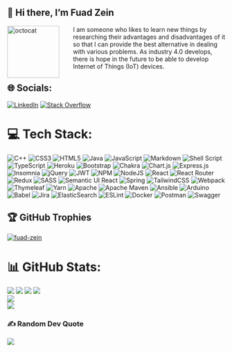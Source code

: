 ## 👋 Hi there, I’m **Fuad Zein**

<img align="left" height="120" src="https://user-images.githubusercontent.com/69384657/179312151-fdabe3af-823f-41ab-a6d4-17a72af4e9e8.png" alt="octocat" style="margin-right: 2rem;" />

I am someone who likes to learn new things by researching their advantages and disadvantages of it so that I can provide the best alternative in dealing with various problems. As industry 4.0 develops, there is hope in the future to be able to develop Internet of Things (IoT) devices.

## 🌐 Socials:

[![LinkedIn](https://img.shields.io/badge/LinkedIn-%230077B5.svg?logo=linkedin&logoColor=white)](https://linkedin.com/in/fuad-zein-b2a509104) [![Stack Overflow](https://img.shields.io/badge/-Stackoverflow-FE7A16?logo=stack-overflow&logoColor=white)](https://stackoverflow.com/users/18139953)

# 💻 Tech Stack:

![C++](https://img.shields.io/badge/c++-%2300599C.svg?style=plastic&logo=c%2B%2B&logoColor=white)
![CSS3](https://img.shields.io/badge/css3-%231572B6.svg?style=plastic&logo=css3&logoColor=white)
![HTML5](https://img.shields.io/badge/html5-%23E34F26.svg?style=plastic&logo=html5&logoColor=white)
![Java](https://img.shields.io/badge/java-%23ED8B00.svg?style=plastic&logo=java&logoColor=white)
![JavaScript](https://img.shields.io/badge/javascript-%23323330.svg?style=plastic&logo=javascript&logoColor=%23F7DF1E)
![Markdown](https://img.shields.io/badge/markdown-%23000000.svg?style=plastic&logo=markdown&logoColor=white)
![Shell Script](https://img.shields.io/badge/shell_script-%23121011.svg?style=plastic&logo=gnu-bash&logoColor=white)
![TypeScript](https://img.shields.io/badge/typescript-%23007ACC.svg?style=plastic&logo=typescript&logoColor=white)
![Heroku](https://img.shields.io/badge/heroku-%23430098.svg?style=plastic&logo=heroku&logoColor=white)
![Bootstrap](https://img.shields.io/badge/bootstrap-%23563D7C.svg?style=plastic&logo=bootstrap&logoColor=white)
![Chakra](https://img.shields.io/badge/chakra-%234ED1C5.svg?style=plastic&logo=chakraui&logoColor=white)
![Chart.js](https://img.shields.io/badge/chart.js-F5788D.svg?style=plastic&logo=chart.js&logoColor=white)
![Express.js](https://img.shields.io/badge/express.js-%23404d59.svg?style=plastic&logo=express&logoColor=%2361DAFB)
![Insomnia](https://img.shields.io/badge/Insomnia-black?style=plastic&logo=insomnia&logoColor=5849BE)
![jQuery](https://img.shields.io/badge/jquery-%230769AD.svg?style=plastic&logo=jquery&logoColor=white)
![JWT](https://img.shields.io/badge/JWT-black?style=plastic&logo=JSON%20web%20tokens)
![NPM](https://img.shields.io/badge/NPM-%23000000.svg?style=plastic&logo=npm&logoColor=white)
![NodeJS](https://img.shields.io/badge/node.js-6DA55F?style=plastic&logo=node.js&logoColor=white)
![React](https://img.shields.io/badge/react-%2320232a.svg?style=plastic&logo=react&logoColor=%2361DAFB)
![React Router](https://img.shields.io/badge/React_Router-CA4245?style=plastic&logo=react-router&logoColor=white)
![Redux](https://img.shields.io/badge/redux-%23593d88.svg?style=plastic&logo=redux&logoColor=white)
![SASS](https://img.shields.io/badge/SASS-hotpink.svg?style=plastic&logo=SASS&logoColor=white)
![Semantic UI React](https://img.shields.io/badge/Semantic%20UI%20React-%2335BDB2.svg?style=plastic&logo=SemanticUIReact&logoColor=white)
![Spring](https://img.shields.io/badge/spring-%236DB33F.svg?style=plastic&logo=spring&logoColor=white)
![TailwindCSS](https://img.shields.io/badge/tailwindcss-%2338B2AC.svg?style=plastic&logo=tailwind-css&logoColor=white)
![Webpack](https://img.shields.io/badge/webpack-%238DD6F9.svg?style=plastic&logo=webpack&logoColor=black)
![Thymeleaf](https://img.shields.io/badge/Thymeleaf-%23005C0F.svg?style=plastic&logo=Thymeleaf&logoColor=white)
![Yarn](https://img.shields.io/badge/yarn-%232C8EBB.svg?style=plastic&logo=yarn&logoColor=white)
![Apache](https://img.shields.io/badge/apache-%23D42029.svg?style=plastic&logo=apache&logoColor=white)
![Apache Maven](https://img.shields.io/badge/Apache%20Maven-C71A36?style=plastic&logo=Apache%20Maven&logoColor=white)
![Ansible](https://img.shields.io/badge/ansible-%231A1918.svg?style=plastic&logo=ansible&logoColor=white)
![Arduino](https://img.shields.io/badge/-Arduino-00979D?style=plastic&logo=Arduino&logoColor=white)
![Babel](https://img.shields.io/badge/Babel-F9DC3e?style=plastic&logo=babel&logoColor=black)
![Jira](https://img.shields.io/badge/jira-%230A0FFF.svg?style=plastic&logo=jira&logoColor=white)
![ElasticSearch](https://img.shields.io/badge/-ElasticSearch-005571?style=plastic&logo=elasticsearch)
![ESLint](https://img.shields.io/badge/ESLint-4B3263?style=plastic&logo=eslint&logoColor=white)
![Docker](https://img.shields.io/badge/docker-%230db7ed.svg?style=plastic&logo=docker&logoColor=white)
![Postman](https://img.shields.io/badge/Postman-FF6C37?style=plastic&logo=postman&logoColor=white)
![Swagger](https://img.shields.io/badge/-Swagger-%23Clojure?style=plastic&logo=swagger&logoColor=white)

<!-- ![Firebase](https://img.shields.io/badge/firebase-%23039BE5.svg?style=plastic&logo=firebase) -->
<!-- ![Google Cloud](https://img.shields.io/badge/Google%20Cloud-%234285F4.svg?style=plastic&logo=google-cloud&logoColor=white) -->
<!-- ![Netlify](https://img.shields.io/badge/netlify-%23000000.svg?style=plastic&logo=netlify&logoColor=#00C7B7) -->
<!-- ![MUI](https://img.shields.io/badge/MUI-%230081CB.svg?style=plastic&logo=material-ui&logoColor=white) -->
<!-- ![Nginx](https://img.shields.io/badge/nginx-%23009639.svg?style=plastic&logo=nginx&logoColor=white)  -->
<!-- ![MongoDB](https://img.shields.io/badge/MongoDB-%234ea94b.svg?style=plastic&logo=mongodb&logoColor=white)  -->
<!-- ![Figma](https://img.shields.io/badge/figma-%23F24E1E.svg?style=plastic&logo=figma&logoColor=white)  -->
<!-- ![Pandas](https://img.shields.io/badge/pandas-%23150458.svg?style=plastic&logo=pandas&logoColor=white)  -->
<!-- ![Kubernetes](https://img.shields.io/badge/kubernetes-%23326ce5.svg?style=plastic&logo=kubernetes&logoColor=white) -->
<!-- ![Trello](https://img.shields.io/badge/Trello-%23026AA7.svg?style=plastic&logo=Trello&logoColor=white) -->

## 🏆 GitHub Trophies

<p align="left"> <a href="https://github.com/ryo-ma/github-profile-trophy"><img src="https://github-profile-trophy.vercel.app/?username=fuad-zein&theme=dracula" alt="fuad-zein" /></a> </p>

# 📊 GitHub Stats:

![](https://github-profile-summary-cards.vercel.app/api/cards/profile-details?username=fuad-zein&theme=dracula)
![](https://github-profile-summary-cards.vercel.app/api/cards/repos-per-language?username=fuad-zein&theme=dracula)
![](https://github-profile-summary-cards.vercel.app/api/cards/most-commit-language?username=fuad-zein&theme=dracula)
![](https://github-readme-streak-stats.herokuapp.com/?user=fuad-zein&theme=dracula&hide_border=true)<br/>
![](https://github-readme-stats.vercel.app/api?username=fuad-zein&theme=dracula&hide_border=true&include_all_commits=false&count_private=false)<br/>
![](https://github-readme-stats.vercel.app/api/top-langs/?username=fuad-zein&theme=dracula&hide_border=true&include_all_commits=false&count_private=false&layout=compact)

### ✍️ Random Dev Quote

![](https://quotes-github-readme.vercel.app/api?type=horizontal&theme=dracula)

<!-- [![](https://visitcount.itsvg.in/api?id=fuad-zein&icon=2&color=3)](https://visitcount.itsvg.in) -->

<!-- Proudly created with GPRM ( https://gprm.itsvg.in ) -->
